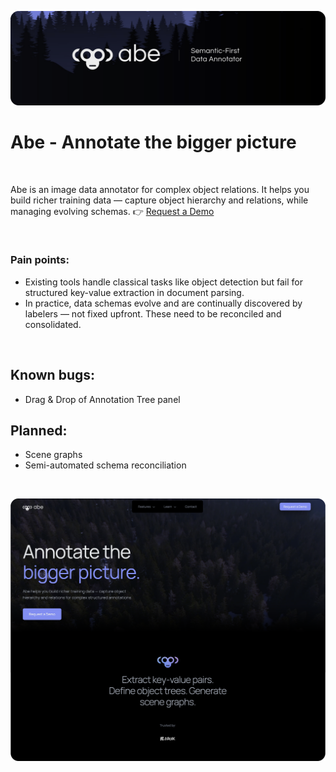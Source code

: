 ![Preview](./banner.png)

# Abe - Annotate the bigger picture

<br>

Abe is an image data annotator for complex object relations. It helps you build richer training data — capture object hierarchy and relations, while managing evolving schemas. 👉 [Request a Demo](https://abe-branding.vercel.app/)

<br>

### Pain points:
- Existing tools handle classical tasks like object detection but fail for structured key-value extraction in document parsing.
- In practice, data schemas evolve and are continually discovered by labelers — not fixed upfront. These need to be reconciled and consolidated.

<br>

## Known bugs:
- Drag & Drop of Annotation Tree panel

## Planned:
- Scene graphs
- Semi-automated schema reconciliation

<br>

![Preview](./site_preview_home.png)
